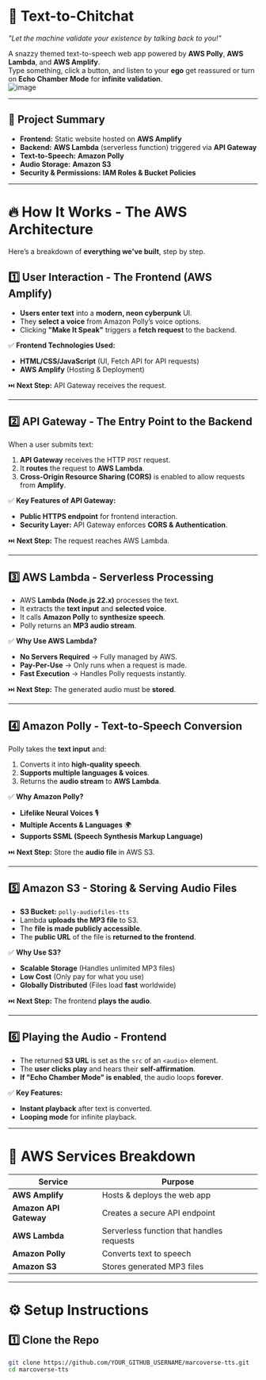 # 🚀 Text-to-Chitchat  
*"Let the machine validate your existence by talking back to you!"*  

A snazzy themed text-to-speech web app powered by **AWS Polly**, **AWS Lambda**, and **AWS Amplify**.  
Type something, click a button, and listen to your **ego** get reassured or turn on **Echo Chamber Mode** for **infinite validation**.  
![image](https://github.com/user-attachments/assets/174fa6fc-bef7-40b9-a80d-fdcbc1c1d7bb)

---

## 🎯 Project Summary
- **Frontend:** Static website hosted on **AWS Amplify**  
- **Backend:** **AWS Lambda** (serverless function) triggered via **API Gateway**  
- **Text-to-Speech:** **Amazon Polly**  
- **Audio Storage:** **Amazon S3**  
- **Security & Permissions:** **IAM Roles & Bucket Policies**  

---

# 🔥 How It Works - The AWS Architecture  
Here’s a breakdown of **everything we've built**, step by step.  

## 1️⃣ User Interaction - The Frontend (AWS Amplify)  
- **Users enter text** into a **modern, neon cyberpunk** UI.  
- They **select a voice** from Amazon Polly’s voice options.  
- Clicking **"Make It Speak"** triggers a **fetch request** to the backend.  

✅ **Frontend Technologies Used:**  
- **HTML/CSS/JavaScript** (UI, Fetch API for API requests)  
- **AWS Amplify** (Hosting & Deployment)  

⏭️ **Next Step:** API Gateway receives the request.  

---

## 2️⃣ API Gateway - The Entry Point to the Backend  
When a user submits text:  
1. **API Gateway** receives the HTTP `POST` request.  
2. It **routes** the request to **AWS Lambda**.  
3. **Cross-Origin Resource Sharing (CORS)** is enabled to allow requests from **Amplify**.  

✅ **Key Features of API Gateway:**  
- **Public HTTPS endpoint** for frontend interaction.  
- **Security Layer:** API Gateway enforces **CORS & Authentication**.  

⏭️ **Next Step:** The request reaches AWS Lambda.  

---

## 3️⃣ AWS Lambda - Serverless Processing  
- AWS **Lambda (Node.js 22.x)** processes the text.  
- It extracts the **text input** and **selected voice**.  
- It calls **Amazon Polly** to **synthesize speech**.  
- Polly returns an **MP3 audio stream**.  

✅ **Why Use AWS Lambda?**  
- **No Servers Required** → Fully managed by AWS.  
- **Pay-Per-Use** → Only runs when a request is made.  
- **Fast Execution** → Handles Polly requests instantly.  

⏭️ **Next Step:** The generated audio must be **stored**.  

---

## 4️⃣ Amazon Polly - Text-to-Speech Conversion  
Polly takes the **text input** and:  
1. Converts it into **high-quality speech**.  
2. **Supports multiple languages & voices**.  
3. Returns the **audio stream** to **AWS Lambda**.  

✅ **Why Amazon Polly?**  
- **Lifelike Neural Voices** 🎙️  
- **Multiple Accents & Languages** 🌍  
- **Supports SSML (Speech Synthesis Markup Language)**  

⏭️ **Next Step:** Store the **audio file** in AWS S3.  

---

## 5️⃣ Amazon S3 - Storing & Serving Audio Files  
- **S3 Bucket:** `polly-audiofiles-tts`  
- Lambda **uploads the MP3 file** to S3.  
- The **file is made publicly accessible**.  
- The **public URL** of the file is **returned to the frontend**.  

✅ **Why Use S3?**  
- **Scalable Storage** (Handles unlimited MP3 files)  
- **Low Cost** (Only pay for what you use)  
- **Globally Distributed** (Files load **fast** worldwide)  

⏭️ **Next Step:** The frontend **plays the audio**.  

---

## 6️⃣ Playing the Audio - Frontend  
- The returned **S3 URL** is set as the `src` of an `<audio>` element.  
- The **user clicks play** and hears their **self-affirmation**.  
- **If "Echo Chamber Mode" is enabled**, the audio loops **forever**.  

✅ **Key Features:**  
- **Instant playback** after text is converted.  
- **Looping mode** for infinite playback.  

---

# 🚀 AWS Services Breakdown  
| **Service**             | **Purpose** |
|------------------------|------------|
| **AWS Amplify**       | Hosts & deploys the web app |
| **Amazon API Gateway** | Creates a secure API endpoint |
| **AWS Lambda**        | Serverless function that handles requests |
| **Amazon Polly**      | Converts text to speech |
| **Amazon S3**         | Stores generated MP3 files |

---

# ⚙️ Setup Instructions  
## 1️⃣ Clone the Repo  
```sh
git clone https://github.com/YOUR_GITHUB_USERNAME/marcoverse-tts.git
cd marcoverse-tts

